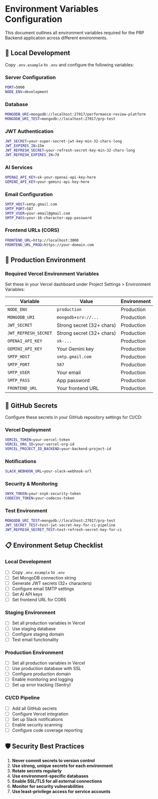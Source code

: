 # Environment Variables Configuration

This document outlines all environment variables required for the PRP Backend application across different environments.

## 🔧 Local Development

Copy `.env.example` to `.env` and configure the following variables:

### Server Configuration

```bash
PORT=5000
NODE_ENV=development
```

### Database

```bash
MONGODB_URI=mongodb://localhost:27017/performance-review-platform
MONGODB_URI_TEST=mongodb://localhost:27017/prp-test
```

### JWT Authentication

```bash
JWT_SECRET=your-super-secret-jwt-key-min-32-chars-long
JWT_EXPIRES_IN=15m
JWT_REFRESH_SECRET=your-refresh-secret-key-min-32-chars-long
JWT_REFRESH_EXPIRES_IN=7d
```

### AI Services

```bash
OPENAI_API_KEY=sk-your-openai-api-key-here
GEMINI_API_KEY=your-gemini-api-key-here
```

### Email Configuration

```bash
SMTP_HOST=smtp.gmail.com
SMTP_PORT=587
SMTP_USER=your-email@gmail.com
SMTP_PASS=your-16-character-app-password
```

### Frontend URLs (CORS)

```bash
FRONTEND_URL=http://localhost:3000
FRONTEND_URL_PROD=https://your-domain.com
```

## 🚀 Production Environment

### Required Vercel Environment Variables

Set these in your Vercel dashboard under Project Settings > Environment Variables:

| Variable             | Value                     | Environment |
| -------------------- | ------------------------- | ----------- |
| `NODE_ENV`           | `production`              | Production  |
| `MONGODB_URI`        | `mongodb+srv://...`       | Production  |
| `JWT_SECRET`         | Strong secret (32+ chars) | Production  |
| `JWT_REFRESH_SECRET` | Strong secret (32+ chars) | Production  |
| `OPENAI_API_KEY`     | `sk-...`                  | Production  |
| `GEMINI_API_KEY`     | Your Gemini key           | Production  |
| `SMTP_HOST`          | `smtp.gmail.com`          | Production  |
| `SMTP_PORT`          | `587`                     | Production  |
| `SMTP_USER`          | Your email                | Production  |
| `SMTP_PASS`          | App password              | Production  |
| `FRONTEND_URL`       | Your frontend URL         | Production  |

## 🔐 GitHub Secrets

Configure these secrets in your GitHub repository settings for CI/CD:

### Vercel Deployment

```bash
VERCEL_TOKEN=your-vercel-token
VERCEL_ORG_ID=your-vercel-org-id
VERCEL_PROJECT_ID_BACKEND=your-backend-project-id
```

### Notifications

```bash
SLACK_WEBHOOK_URL=your-slack-webhook-url
```

### Security & Monitoring

```bash
SNYK_TOKEN=your-snyk-security-token
CODECOV_TOKEN=your-codecov-token
```

### Test Environment

```bash
MONGODB_URI_TEST=mongodb://localhost:27017/prp-test
JWT_SECRET_TEST=test-jwt-secret-key-for-ci-pipeline
JWT_REFRESH_SECRET_TEST=test-refresh-secret-key-for-ci
```

## 📋 Environment Setup Checklist

### Local Development

- [ ] Copy `.env.example` to `.env`
- [ ] Set MongoDB connection string
- [ ] Generate JWT secrets (32+ characters)
- [ ] Configure email SMTP settings
- [ ] Set AI API keys
- [ ] Set frontend URL for CORS

### Staging Environment

- [ ] Set all production variables in Vercel
- [ ] Use staging database
- [ ] Configure staging domain
- [ ] Test email functionality

### Production Environment

- [ ] Set all production variables in Vercel
- [ ] Use production database with SSL
- [ ] Configure production domain
- [ ] Enable monitoring and logging
- [ ] Set up error tracking (Sentry)

### CI/CD Pipeline

- [ ] Add all GitHub secrets
- [ ] Configure Vercel integration
- [ ] Set up Slack notifications
- [ ] Enable security scanning
- [ ] Configure code coverage reporting

## 🛡️ Security Best Practices

1. **Never commit secrets to version control**
2. **Use strong, unique secrets for each environment**
3. **Rotate secrets regularly**
4. **Use environment-specific databases**
5. **Enable SSL/TLS for all external connections**
6. **Monitor for security vulnerabilities**
7. **Use least-privilege access for service accounts**
